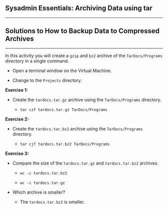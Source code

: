 ## Sysadmin Essentials: Archiving Data using tar

--------

## Solutions to How to Backup Data to Compressed Archives

-------


In this activity you will create a `gzip` and `bz2` archive of the `TarDocs/Programs` directory in a single command.

* Open a terminal window on the Virtual Machine.

* Change to the `Projects` directory.

**Exercise 1:**

* Create the `tardocs.tar.gz` archive using the `TarDocs/Programs` directory.

    * `tar czf tardocs.tar.gz TarDocs/Programs`

**Exercise 2:**

* Create the `tardocs.tar.bz2` archive using the `TarDocs/Programs` directory.

    * `tar cjf tardocs.tar.bz2 TarDocs/Programs`

**Exercise 3:**

* Compare the size of the `tardocs.tar.gz` and `tardocs.tar.bz2` archives.

    * `wc -c tardocs.tar.bz2`

    * `wc -c tardocs.tar.gz`

* Which archive is smaller?

    * The `tardocs.tar.bz2` is smaller.
